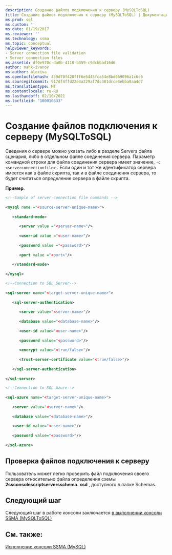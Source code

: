 ```yaml
---
description: Создание файлов подключения к серверу (MySQLToSQL)
title: Создание файлов подключения к серверу (MySQLToSQL) | Документация Майкрософт
ms.prod: sql
ms.custom: ''
ms.date: 01/19/2017
ms.reviewer: ''
ms.technology: ssma
ms.topic: conceptual
helpviewer_keywords:
- Server connection file validation
- Server connection files
ms.assetid: df0e970c-da0b-4118-b359-c9dcbbad16d6
author: nahk-ivanov
ms.author: alexiva
ms.openlocfilehash: 439d70f428fff6e5445fca54e8bd669096a1c6c6
ms.sourcegitcommit: 917df4ffd22e4a229af7dc481dcce3ebba0aa4d7
ms.translationtype: MT
ms.contentlocale: ru-RU
ms.lasthandoff: 02/10/2021
ms.locfileid: "100016633"
---
```

# <a name="creating-the-server-connection-files-mysqltosql"></a>Создание файлов подключения к серверу (MySQLToSQL)
Сведения о сервере можно указать либо в разделе Servers файла сценария, либо в отдельном файле соединения сервера. Параметр командной строки для файла соединения сервера имеет значение, `-c <serverconnectionfile>` . Если один и тот же идентификатор сервера имеется как в файле скрипта, так и в файле соединения сервера, то будет считаться определение сервера в файле скрипта.  
  
**Пример**.  
  
```xml  
<!--Sample of server connection file commands -->  
  
<mysql name ="<source-server-unique-name>">  
  
   <standard-mode>  
  
      <server value ="<server-name>"/>  
  
      <user-id value ="<user-name>"/>  
  
      <password value ="<password>"/>  
  
      <port value ="<port>"/>  
  
   </standard-mode>  
  
</mysql>  
```  
  
```xml  
<!--Connection to SQL Server-->  
  
<sql-server name="<target-server-unique-name>">  
  
   <sql-server-authentication>  
  
      <server value="<server-name>"/>  
  
      <database value="<database-name>"/>  
  
      <user-id value="<user-name>"/>  
  
      <password value="<password>"/>  
  
      <encrypt value="<true/false>"/>  
  
      <trust-server-certificate value="<true/false>"/>  
  
   </sql-server-authentication>  
  
</sql-server>  
```  
  
```xml  
<!--Connection to SQL Azure-->  
  
<sql-azure name="<target-server-unique-name>">  
  
   <server value="<server-name>"/>  
  
   <database value="<database-name>"/>  
  
   <user-id value="<user-name>"/>  
  
   <password value="<password>"/>  
  
</sql-azure>  
```  
  
## <a name="server-connection-file-validation"></a>Проверка файлов подключения к серверу  
Пользователь может легко проверить файл подключения своего сервера относительно файла определения схемы **2ssconsolescriptserversschema. xsd** , доступного в папке Schemas.  
  
## <a name="next-step"></a>Следующий шаг  
Следующий шаг в работе консоли заключается [в выполнении консоли SSMA &#40;MySQLToSQL&#41;](../../ssma/mysql/executing-the-ssma-console-mysqltosql.md)  
  
## <a name="see-also"></a>См. также:  
[Исполнение консоли SSMA (MySQL)](./executing-the-ssma-console-mysqltosql.md)  
